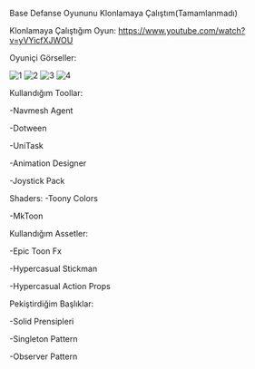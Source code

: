 Base Defanse Oyununu Klonlamaya Çalıştım(Tamamlanmadı)

Klonlamaya Çalıştığım Oyun: https://www.youtube.com/watch?v=yVYicfXJWOU


Oyuniçi Görseller:

![1](https://github.com/muhammedfurkangok/BaseDefanse-Clone/assets/147252706/74735832-f029-40a2-b2ea-6c5d9400c7e1) ![2](https://github.com/muhammedfurkangok/BaseDefanse-Clone/assets/147252706/a2f72bdb-0d8d-498e-906e-47d6d960e73e)
![3](https://github.com/muhammedfurkangok/BaseDefanse-Clone/assets/147252706/e36dea3e-2578-4cb4-9ca6-05719d481ea7)
![4](https://github.com/muhammedfurkangok/BaseDefanse-Clone/assets/147252706/d41587b1-bb3a-41f9-b7d9-ff1db7c75107)


Kullandığım Toollar:

-Navmesh Agent

-Dotween

-UniTask

-Animation Designer

-Joystick Pack

Shaders:
-Toony Colors

-MkToon

Kullandığım Assetler:

-Epic Toon Fx

-Hypercasual Stickman

-Hypercasual Action Props

Pekiştirdiğim Başlıklar:

-Solid Prensipleri

-Singleton Pattern

-Observer Pattern
